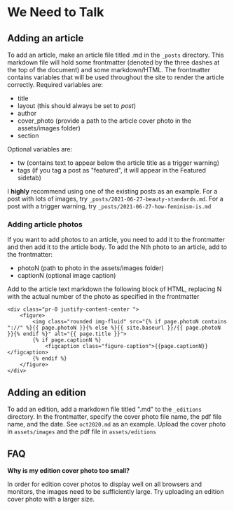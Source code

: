 # We Need to Talk

## Adding an article

To add an article, make an article file titled <YYYY-MM-DD-article-nickname>.md in the `_posts` directory. This markdown file will hold some frontmatter (denoted by the three dashes at the top of the document) and some markdown/HTML. The frontmatter contains variables that will be used throughout the site to render the article correctly. Required variables are:

* title
* layout (this should always be set to *post*)
* author
* cover_photo (provide a path to the article cover photo in the assets/images folder)
* section 

Optional variables are:

* tw (contains text to appear below the article title as a trigger warning)
* tags (if you tag a post as "featured", it will appear in the Featured sidetab)

I **highly** recommend using one of the existing posts as an example. For a post with lots of images, try `_posts/2021-06-27-beauty-standards.md`. For a post with a trigger warning, try `_posts/2021-06-27-how-feminism-is.md`

### Adding article photos

If you want to add photos to an article, you need to add it to the frontmatter and then add it to the article body. To add the Nth photo to an article, add to the frontmatter:

* photoN (path to photo in the assets/images folder)
* captionN (optional image caption)

Add to the article text markdown the following block of HTML, replacing N with the actual number of the photo as specified in the frontmatter

```
<div class="pr-0 justify-content-center ">
    <figure>
	    <img class="rounded img-fluid" src="{% if page.photoN contains "://" %}{{ page.photoN }}{% else %}{{ site.baseurl }}/{{ page.photoN }}{% endif %}" alt="{{ page.title }}">
        {% if page.captionN %}
            <figcaption class="figure-caption">{{page.captionN}}</figcaption>
        {% endif %}
    </figure>
</div>
```



## Adding an edition

To add an edition, add a markdown file titled "<month><year>.md" to the `_editions` directory. In the frontmatter, specify the cover photo file name, the pdf file name, and the date. See `oct2020.md` as an example. Upload the cover photo in `assets/images` and the pdf file in `assets/editions`

## FAQ

**Why is my edition cover photo too small?**

In order for edition cover photos to display well on all browsers and monitors, the images need to be sufficiently large. Try uploading an edition cover photo with a larger size.

